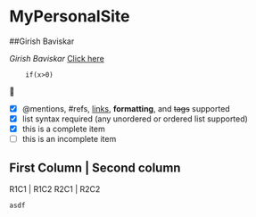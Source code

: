 # MyPersonalSite
##Girish Baviskar

*Girish Baviskar*
[Click here](www.girishbaviskar.com)
```
    if(x>0)
```
:sparkling_heart:
- [x] @mentions, #refs, [links](), **formatting**, and <del>tags</del> supported
- [x] list syntax required (any unordered or ordered list supported)
- [x] this is a complete item
- [ ] this is an incomplete item

First Column | Second column
-----------------------------
R1C1 | R1C2
R2C1 | R2C2

``asdf``
